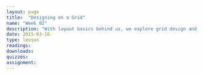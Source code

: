 ```yaml
---
layout: page
title:  "Designing on a Grid"
name: "Week 02"
description: "With layout basics behind us, we explore grid design and CSS frameworks that make it easy."
date: 2015-03-16
type: lesson
readings: 
downloads: 
quizzes: 
assignment: 
---
```

